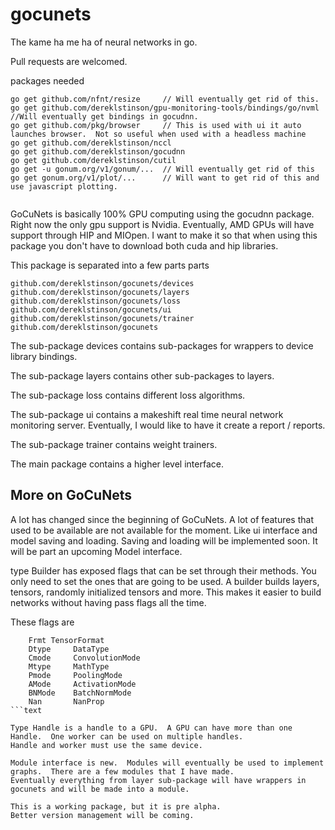 # gocunets


The kame ha me ha of neural networks in go.

Pull requests are welcomed.

packages needed

```text
go get github.com/nfnt/resize     // Will eventually get rid of this.
go get github.com/dereklstinson/gpu-monitoring-tools/bindings/go/nvml  //Will eventually get bindings in gocudnn. 
go get github.com/pkg/browser     // This is used with ui it auto launches browser.  Not so useful when used with a headless machine
go get github.com/dereklstinson/nccl
go get github.com/dereklstinson/gocudnn
go get github.com/dereklstinson/cutil
go get -u gonum.org/v1/gonum/...  // Will eventually get rid of this
go get gonum.org/v1/plot/...      // Will want to get rid of this and use javascript plotting.
 

```

GoCuNets is basically 100% GPU computing using the gocudnn package.  Right now the only gpu support is Nvidia.  Eventually, AMD GPUs will have support through HIP and MIOpen.
I want to make it so that when using this package you don't have to download both cuda and hip libraries.  

This package is separated into a few parts parts
```text
github.com/dereklstinson/gocunets/devices
github.com/dereklstinson/gocunets/layers
github.com/dereklstinson/gocunets/loss
github.com/dereklstinson/gocunets/ui
github.com/dereklstinson/gocunets/trainer
github.com/dereklstinson/gocunets

```

The sub-package devices contains sub-packages for wrappers to device library bindings.  

The sub-package layers contains other sub-packages to layers.  

The sub-package loss contains different loss algorithms.

The sub-package ui contains a makeshift real time neural network monitoring server.  Eventually, I would like to have it create a report / reports.     

The sub-package trainer contains weight trainers.

The main package contains a higher level interface.  

## More on GoCuNets

A lot has changed since the beginning of GoCuNets.  A lot of features that used to be available are not available for the moment.  Like ui interface and model saving and loading.  Saving and loading will be implemented soon.  It will be part an upcoming Model interface.    

type Builder has exposed flags that can be set through their methods.  You only need to set the ones that are going to be used.  A builder builds layers, tensors, randomly initialized tensors and more.  This makes it easier to build networks without having pass flags all the time.  

These flags are 	
```text 
    Frmt TensorFormat
	Dtype     DataType
	Cmode     ConvolutionMode
	Mtype     MathType
	Pmode     PoolingMode
	AMode     ActivationMode
	BNMode    BatchNormMode
	Nan       NanProp
```text

Type Handle is a handle to a GPU.  A GPU can have more than one Handle.  One worker can be used on multiple handles.
Handle and worker must use the same device.

Module interface is new.  Modules will eventually be used to implement graphs.  There are a few modules that I have made.
Eventually everything from layer sub-package will have wrappers in gocunets and will be made into a module.  

This is a working package, but it is pre alpha.
Better version management will be coming.  

